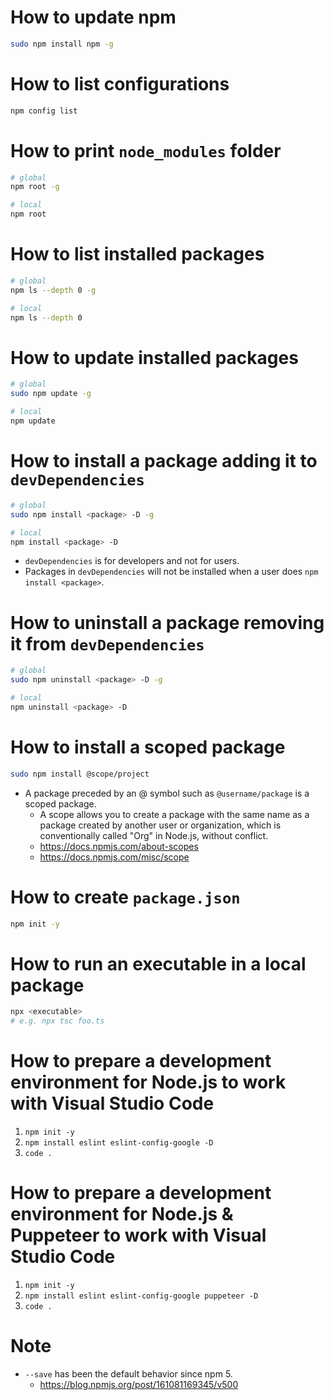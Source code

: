 # How to update npm
```bash
sudo npm install npm -g
```

# How to list configurations
```bash
npm config list
```

# How to print `node_modules` folder
```bash
# global
npm root -g

# local
npm root
```

# How to list installed packages
```bash
# global
npm ls --depth 0 -g

# local
npm ls --depth 0
```

# How to update installed packages
```bash
# global
sudo npm update -g

# local
npm update
```

# How to install a package adding it to `devDependencies`
```bash
# global
sudo npm install <package> -D -g

# local
npm install <package> -D 
```
* `devDependencies` is for developers and not for users.
* Packages in `devDependencies` will not be installed when a user does `npm install <package>`.

# How to uninstall a package removing it from `devDependencies`
```bash
# global
sudo npm uninstall <package> -D -g

# local
npm uninstall <package> -D
```

# How to install a scoped package
```bash
sudo npm install @scope/project
```
* A package preceded by an @ symbol such as `@username/package` is a scoped package.
  * A scope allows you to create a package with the same name as a package created by another user or organization, which is conventionally called "Org" in Node.js, without conflict.
  * https://docs.npmjs.com/about-scopes
  * https://docs.npmjs.com/misc/scope

# How to create `package.json`
```bash
npm init -y
```

# How to run an executable in a local package
```bash
npx <executable>
# e.g. npx tsc foo.ts
```

# How to prepare a development environment for Node.js to work with Visual Studio Code
1. `npm init -y`
2. `npm install eslint eslint-config-google -D`
3. `code .`

# How to prepare a development environment for Node.js & Puppeteer to work with Visual Studio Code
1. `npm init -y`
2. `npm install eslint eslint-config-google puppeteer -D`
3. `code .`

# Note
* `--save` has been the default behavior since npm 5.
  * https://blog.npmjs.org/post/161081169345/v500
